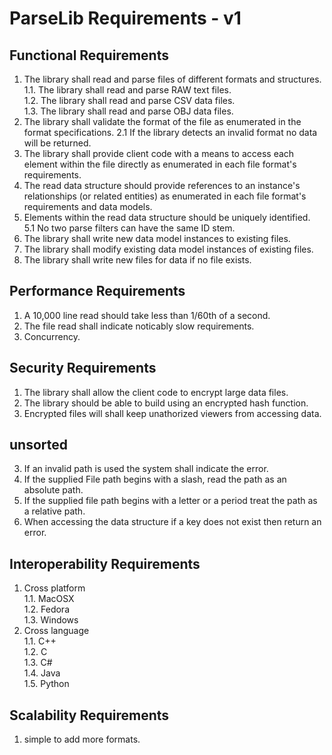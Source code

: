 #  ParseLib Requirements - v1

## Functional Requirements
1. The library shall read and parse files of different formats and structures.  
1.1. The library shall read and parse RAW text files.  
1.2. The library shall read and parse CSV data files.  
1.3. The library shall read and parse OBJ data files.  
2. The library shall validate the format of the file as enumerated in the format specifications.
2.1 If the library detects an invalid format no data will be returned.
3. The library shall provide client code with a means to access each element within the file directly as enumerated in each file format's requirements.
4. The read data structure should provide references to an instance's relationships (or related entities) as enumerated in each file format's requirements and data models.
5. Elements within the read data structure should be uniquely identified.  
5.1 No two parse filters can have the same ID stem.
6. The library shall write new data model instances to existing files.
7. The library shall modify existing data model instances of existing files.
8. The library shall write new files for data if no file exists.

## Performance Requirements
1. A 10,000 line read should take less than 1/60th of a second.
2. The file read shall indicate  noticably slow requirements.
3. Concurrency.

## Security Requirements
1. The library shall allow the client code to encrypt large data files.  
2. The library should be able to build using an encrypted hash function.
3. Encrypted files will shall keep unathorized viewers from accessing data.

## unsorted
3. If an invalid path is used the system shall indicate the error.
4. If the supplied File path begins with a slash, read the path as an absolute path.
5. If the supplied file path begins with a letter or a period treat the path as a relative path.
6. When accessing the data structure if a key does not exist then return an error.

## Interoperability Requirements
1. Cross platform  
1.1. MacOSX  
1.2. Fedora  
1.3. Windows  
2. Cross language  
1.1. C++  
1.2. C  
1.3. C#  
1.4. Java  
1.5. Python  

## Scalability Requirements
1. simple to add more formats.

